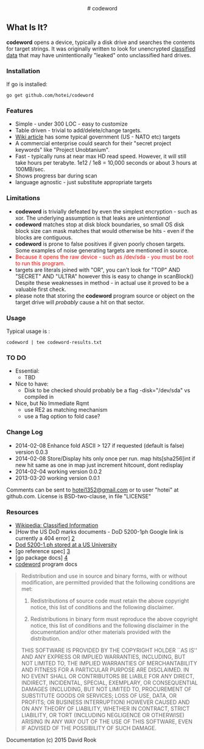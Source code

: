 <center> 
# codeword 
</center>


## What Is It?

__codeword__ opens
a device, typically a disk drive and searches the contents for target strings.
It was originally written to look for unencrypted [classified data][1] that may have
unintentionally "leaked" onto unclassified hard drives.  

### Installation 

If go is installed:

```
go get github.com/hotei/codeword
```

### Features

* Simple - under 300 LOC - easy to customize
* Table driven - trivial to add/delete/change targets. 
 * [Wiki article][1] has some typical government (US - NATO etc) targets 
 * A commercial enterprise could 
search for their "secret project keywords" like "Project Unobtanium".  
* Fast - typically runs at near max HD read speed.  However, it will still take hours 
per terabyte.  1e12 / 1e8 = 10,000 seconds or about 3 hours at 100MB/sec.
* Shows progress bar during scan
* language agnostic - just substitute appropriate targets

### Limitations

* __codeword__ is trivially defeated by even the simplest encryption - such as xor.
The underlying assumption is that leaks are _unintentional_
* __codeword__ matches stop at disk block boundaries, so small OS disk block size can
mask matches that would otherwise be hits - even if the blocks are contiguous.
* __codeword__ is prone to false positives if given poorly chosen targets.  Some
examples of noise generating targets are mentioned in source.
* <font color="red">Because it opens the raw device - such as /dev/sda - 
you must be root to run this program.</font>
* targets are literals joined with "OR", you can't look for "TOP" AND "SECRET" AND "ULTRA"
 however this is easy to change in scanBlock()
Despite these weaknesses in method - in actual use it proved to be a valuable first check.  
* please note that storing the __codeword__ program source or object on the target drive will
_probably_ cause a hit on that sector.

### Usage

Typical usage is :

```codeword | tee codeword-results.txt```


### TO DO
* Essential:
	* TBD
* Nice to have:
	* Disk to be checked should probably be a flag -disk="/dev/sda" vs compiled in
* Nice, but No Immediate Rqmt
	* use RE2 as matching mechanism
	* use a flag option to fold case?

### Change Log
* 2014-02-08 Enhance fold ASCII > 127 if requested (default is false) version 0.0.3
* 2014-02-08 Store/Display hits only once per run.  map hits[sha256]int  if new hit same as
one in map just increment hitcount, dont redisplay
*	2014-02-04 working version 0.0.2
*	2013-03-20 working version 0.0.1

Comments can be sent to <hotei1352@gmail.com> or to user "hotei" at github.com.
License is BSD-two-clause, in file "LICENSE"

### Resources

* [Wikipedia: Classified Information][1]
* [How the US DoD marks documents - DoD 5200-1ph Google link is currently a 404 error] [2]
* [Dod 5200-1.ph stored at a US University][6]
* [go reference spec] [3]
* [go package docs] [4]
* [codeword][5] program docs

[1]: http://en.wikipedia.org/wiki/Classified_information "http://en.wikipedia.org/wiki/Classified_information"
[2]: http://www.dtic.mil/dtic/pdf/customer/STINFOdata/DoD5200_1ph.pdf "http://www.dtic.mil/dtic/pdf/customer/STINFOdata/DoD5200_1ph.pdf"
[3]: http://golang.org/ref/spec/ "go reference spec"
[4]: http://golang.org/pkg/ "go package docs"
[5]: http://github.com/hotei/codeword "github.com/hotei/codeword"
[6]: http://biotech.law.lsu.edu/blaw/dodd/corres/pdf2/p52001ph.pdf "5200-1.ph"
 
> Redistribution and use in source and binary forms, with or without modification, are
> permitted provided that the following conditions are met:
> 
>    1. Redistributions of source code must retain the above copyright notice, this list of
>       conditions and the following disclaimer.
> 
>    2. Redistributions in binary form must reproduce the above copyright notice, this list
>       of conditions and the following disclaimer in the documentation and/or other materials
>       provided with the distribution.
> 
> THIS SOFTWARE IS PROVIDED BY THE COPYRIGHT HOLDER ``AS IS'' AND ANY EXPRESS OR IMPLIED
> WARRANTIES, INCLUDING, BUT NOT LIMITED TO, THE IMPLIED WARRANTIES OF MERCHANTABILITY AND
> FITNESS FOR A PARTICULAR PURPOSE ARE DISCLAIMED. IN NO EVENT SHALL <COPYRIGHT HOLDER> OR
> CONTRIBUTORS BE LIABLE FOR ANY DIRECT, INDIRECT, INCIDENTAL, SPECIAL, EXEMPLARY, OR
> CONSEQUENTIAL DAMAGES (INCLUDING, BUT NOT LIMITED TO, PROCUREMENT OF SUBSTITUTE GOODS OR
> SERVICES; LOSS OF USE, DATA, OR PROFITS; OR BUSINESS INTERRUPTION) HOWEVER CAUSED AND ON
> ANY THEORY OF LIABILITY, WHETHER IN CONTRACT, STRICT LIABILITY, OR TORT (INCLUDING
> NEGLIGENCE OR OTHERWISE) ARISING IN ANY WAY OUT OF THE USE OF THIS SOFTWARE, EVEN IF
> ADVISED OF THE POSSIBILITY OF SUCH DAMAGE.

Documentation (c) 2015 David Rook 

